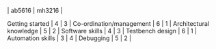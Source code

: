 | ab5616 | mh3216 |

Getting started 			| 4 | 3 |
Co-ordination/management 	| 6 | 1 |
Architectural knowledge 	| 5 | 2 |
Software skills 			| 4 | 3 |
Testbench design 			| 6 | 1 |
Automation skills 			| 3 | 4 |
Debugging 					| 5 | 2 |